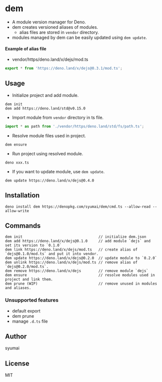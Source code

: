 # dem

- A module version manager for Deno.
- dem creates versioned aliases of modules.
  - alias files are stored in `vendor` directory.
- modules managed by dem can be easily updated using `dem update`.

#### Example of alias file

- vendor/https/deno.land/x/dejs/mod.ts

```ts
export * from 'https://deno.land/x/dejs@0.3.1/mod.ts';
```

## Usage

- Initialize project and add module.

```
dem init
dem add https://deno.land/std@v0.15.0
```

- Import module from `vendor` directory in ts file.

```ts
import * as path from './vendor/https/deno.land/std/fs/path.ts';
```

- Resolve module files used in project.

```
dem ensure
```

- Run project using resolved module.

```
deno xxx.ts
```

- If you want to update module, use `dem update`.

```
dem update https://deno.land/x/dejs@0.4.0
```

## Installation

```console
deno install dem https://denopkg.com/syumai/dem/cmd.ts --allow-read --allow-write
```

## Commands

```console
dem init                                   // initialize dem.json
dem add https://deno.land/x/dejs@0.1.0     // add module `dejs` and set its version to `0.1.0`
dem link https://deno.land/x/dejs/mod.ts   // create alias of `dejs@0.1.0/mod.ts` and put it into vendor.
dem update https://deno.land/x/dejs@0.2.0  // update module to `0.2.0`
dem unlink https://deno.land/x/dejs/mod.ts // remove alias of `dejs@0.2.0/mod.ts`.
dem remove https://deno.land/x/dejs        // remove module `dejs`
dem ensure                                 // resolve modules used in project and link them.
dem prune (WIP)                            // remove unused in modules and aliases.
```

### Unsupported features

- default export
- dem prune
- manage `.d.ts` file

## Author

syumai

## License

MIT
